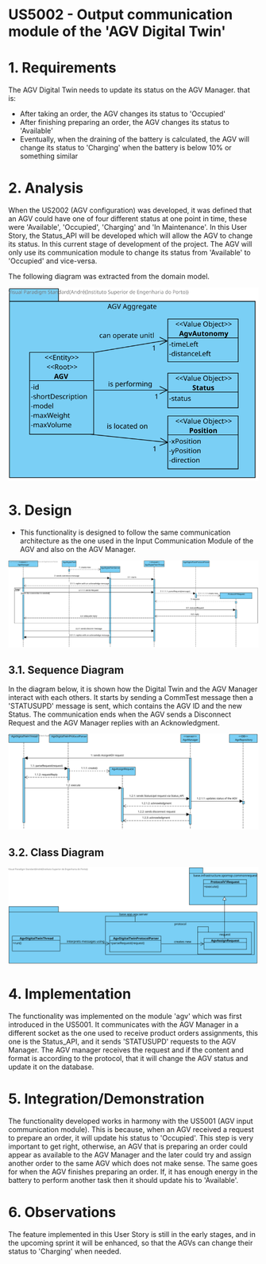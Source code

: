 US5002 - Output communication module of the 'AGV Digital Twin'
=======================================


# 1. Requirements

The AGV Digital Twin needs to update its status on the AGV Manager. that is:
* After taking an order, the AGV changes its status to 'Occupied'
* After finishing preparing an order, the AGV changes its status to 'Available'
* Eventually, when the draining of the battery is calculated, the AGV will change its status to 'Charging' when the battery is below 10% or something similar

# 2. Analysis

When the US2002 (AGV configuration) was developed, it was defined that an AGV could have one of four different status
at one point in time, these were 'Available', 'Occupied', 'Charging' and 'In Maintenance'. In this User Story, the Status_API
will be developed which will allow the AGV to change its status. In this current stage of development of the project. The AGV 
will only use its communication module to change its status from 'Available' to 'Occupied' and vice-versa.

The following diagram was extracted from the domain model.

![SVG](US5002%20-%20DM.svg)

# 3. Design

* This functionality is designed to follow the same communication architecture as the one used in the Input Communication Module of the AGV and also on the AGV Manager.

![SVG](US5002%20-%20SD0.svg)

## 3.1. Sequence Diagram

In the diagram below, it is shown how the Digital Twin and the AGV Manager interact with each others.
It starts by sending a CommTest message then a 'STATUSUPD' message is sent, which contains the AGV ID and the new Status.
The communication ends when the AGV sends a Disconnect Request and the AGV Manager replies with an Acknowledgment.

![SVG](US5002%20-%20SD.svg)

## 3.2. Class Diagram

![SVG](US5002%20-%20CD.svg)


# 4. Implementation

The functionality was implemented on the module 'agv' which was first introduced in the US5001. It communicates with the AGV Manager in a different socket as the one used to receive product orders assignments, this one is the
Status_API, and it sends 'STATUSUPD' requests to the AGV Manager. The AGV manager receives the request and if the content and format is according to the protocol, that it will change the AGV
status and update it on the database.

# 5. Integration/Demonstration

The functionality developed works in harmony with the US5001 (AGV input communication module). This is because, when an AGV received a request to prepare an order, it will update his
status to 'Occupied'. This step is very important to get right, otherwise, an AGV that is preparing an order could appear as available to the AGV Manager and the later could try and
assign another order to the same AGV which does not make sense. The same goes for when the AGV finishes preparing an order. If, it has enough energy in the battery to perform another
task then it should update his to 'Available'.

# 6. Observations

The feature implemented in this User Story is still in the early stages, and in the upcoming sprint it will be enhanced, so that the AGVs can change their status to 'Charging' when
needed.



